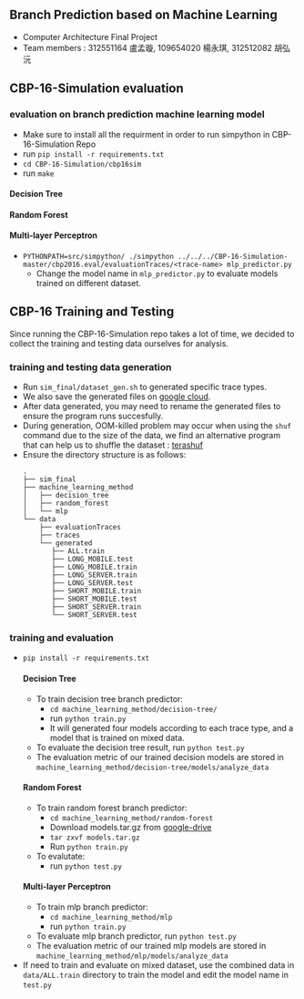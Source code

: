 ## Branch Prediction based on Machine Learning
* Computer Architecture Final Project
* Team members : 312551164 盧孟璇, 109654020 楊永琪, 312512082 胡弘沅
## CBP-16-Simulation evaluation
### evaluation on branch prediction machine learning model
* Make sure to install all the requirment in order to run simpython in CBP-16-Simulation Repo
* run `pip install -r requirements.txt`
* `cd CBP-16-Simulation/cbp16sim`
* run `make`
#### Decision Tree
#### Random Forest
#### Multi-layer Perceptron
* `PYTHONPATH=src/simpython/ ./simpython ../../../CBP-16-Simulation-master/cbp2016.eval/evaluationTraces/<trace-name> mlp_predictor.py`
    * Change the model name in `mlp_predictor.py` to evaluate models trained on different dataset.

## CBP-16 Training and Testing
Since running the CBP-16-Simulation repo takes a lot of time, we decided to collect the training and testing data ourselves for analysis.
### training and testing data generation
* Run `sim_final/dataset_gen.sh` to generated specific trace types.
* We also save the generated files on [google cloud](https://drive.google.com/drive/folders/19cVRMmxUc_1lO16mOBd7fITPS_rOU2rr?usp=sharing).
* After data generated, you may need to rename the generated files to ensure the program runs succesfully.
* During generation, OOM-killed problem may occur when using the `shuf` command due to the size of the data, we find an alternative program that can help us to shuffle the dataset : [terashuf](https://github.com/alexandres/terashuf)
* Ensure the directory structure is as follows:
    ```
    .
    ├── sim_final
    ├── machine_learning_method
    │   ├── decision_tree
    │   ├── random_forest
    │   └── mlp
    └── data
        ├── evaluationTraces
        ├── traces
        └── generated
           ├── ALL.train
           ├── LONG_MOBILE.test
           ├── LONG_MOBILE.train
           ├── LONG_SERVER.train
           ├── LONG_SERVER.test
           ├── SHORT_MOBILE.train
           ├── SHORT_MOBILE.test
           ├── SHORT_SERVER.train
           └── SHORT_SERVER.test
    ```
### training and evaluation
* `pip install -r requirements.txt`
    #### Decision Tree
    * To train decision tree branch predictor:
        * `cd machine_learning_method/decision-tree/`
        * run `python train.py`
        * It will generated four models according to each trace type, and a model that is trained on mixed data.
    * To evaluate the decision tree result, run `python test.py`
    * The evaluation metric of our trained decision models are stored in `machine_learning_method/decision-tree/models/analyze_data`
    #### Random Forest
    * To train random forest branch predictor:
        * `cd machine_learning_method/random-forest`
        * Download models.tar.gz from [google-drive](https://drive.google.com/drive/folders/19cVRMmxUc_1lO16mOBd7fITPS_rOU2rr?usp=sharing)
        * `tar zxvf models.tar.gz`
        * Run `python train.py`
    * To evalutate:
        * run `python test.py`
    #### Multi-layer Perceptron
    * To train mlp branch predictor:
        * `cd machine_learning_method/mlp`
        * run `python train.py` 
    * To evaluate mlp branch predictor, run `python test.py`
    * The evaluation metric of our trained mlp models are stored in `machine_learning_method/mlp/models/analyze_data`
* If need to train and evaluate on mixed dataset, use the combined data in `data/ALL.train` directory to train the model and edit the model name in `test.py`

